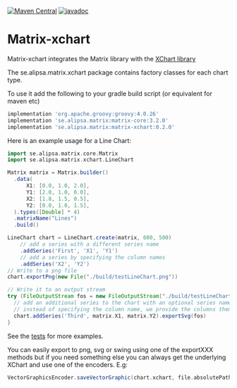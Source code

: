 [![Maven Central](https://maven-badges.herokuapp.com/maven-central/se.alipsa.matrix/matrix-xchart/badge.svg)](https://maven-badges.herokuapp.com/maven-central/se.alipsa.matrix/matrix-xchart)
[![javadoc](https://javadoc.io/badge2/se.alipsa.matrix/matrix-xchart/javadoc.svg)](https://javadoc.io/doc/se.alipsa.matrix/matrix-xchart)
# Matrix-xchart

Matrix-xchart integrates the Matrix library with the [XChart library](https://knowm.org/open-source/xchart/)

The se.alipsa.matrix.xchart package contains factory classes for each chart type.

To use it add the following to your gradle build script (or equivalent for maven etc)
```groovy
implementation 'org.apache.groovy:groovy:4.0.26'
implementation 'se.alipsa.matrix:matrix-core:3.2.0'
implementation 'se.alipsa.matrix:matrix-xchart:0.2.0'
```
Here is an example usage for a Line Chart:

```groovy
import se.alipsa.matrix.core.Matrix
import se.alipsa.matrix.xchart.LineChart

Matrix matrix = Matrix.builder()
  .data(
      X1: [0.0, 1.0, 2.0],
      Y1: [2.0, 1.0, 0.0],
      X2: [1.8, 1.5, 0.5],
      Y2: [0.0, 1.0, 1.5],
  ).types([Double] * 4)
  .matrixName("Lines")
  .build()

LineChart chart = LineChart.create(matrix, 600, 500)
    // add a series with a different series name
    .addSeries('First', 'X1', 'Y1')
    // add a series by specifying the column names
    .addSeries('X2', 'Y2')
// Write to a png file
chart.exportPng(new File("./build/testLineChart.png"))

// Write it to an output stream
try (FileOutputStream fos = new FileOutputStream("./build/testLineChart2.svg")) {
  // add an additional series to the chart with an optional series name
  // instead of specifying the column name, we provide the columns themselves
  chart.addSeries('Third', matrix.X1, matrix.Y2).exportSvg(fos)
}
```
See the [tests](https://github.com/Alipsa/matrix/tree/main/matrix-xchart/src/test/groovy/test/alipsa/matrix/xchart) for more examples.

You can easily export to png, svg or swing using one of the exportXXX methods but if you need something else you can always get the underlying XChart and use one of the encoders. E.g:
```groovy
VectorGraphicsEncoder.saveVectorGraphic(chart.xchart, file.absolutePath, VectorGraphicsEncoder.VectorGraphicsFormat.PDF)
```